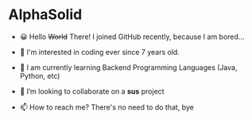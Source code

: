 # AlphaSolid

- 😀 Hello ~~World~~ There! I joined GitHub recently, because I am bored...

- 👀 I'm interested in coding ever since 7 years old.

- 🧐 I am currently learning Backend Programming Languages (Java, Python, etc)

- 🐧 I’m looking to collaborate on a **sus** project

- 📫 How to reach me? There's no need to do that, bye

<!---
AlphaSolid/AlphaSolid is a ✨ special ✨ repository because its `README.md` (this file) appears on your GitHub profile.
You can click the Preview link to take a look at your changes.
--->
